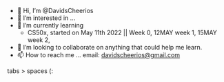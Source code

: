 - 👋 Hi, I’m @DavidsCheerios
- 👀 I’m interested in ...
- 🌱 I’m currently learning 
  - CS50x, started on May 11th 2022 ||
    Week 0, 12MAY
    week 1, 15MAY
    week 2, 
- 💞️ I’m looking to collaborate on anything that could help me learn. 
- 📫 How to reach me ...
  email: davidscheerios@gmail.com

tabs > spaces (:
